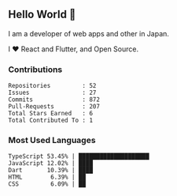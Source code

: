 ## Hello World 👋

I am a developer of web apps and other in Japan.

I ❤️ React and Flutter, and Open Source.

### Contributions

<!-- contributions start -->

    Repositories         : 52
    Issues               : 27
    Commits              : 872
    Pull-Requests        : 207
    Total Stars Earned   : 6
    Total Contributed To : 1

<!-- contributions end -->

### Most Used Languages

<!-- most-used-languages start -->

    TypeScript 53.45% | ████████████████████
    JavaScript 12.02% | ████
    Dart       10.39% | ████
    HTML        6.39% | ██
    CSS         6.09% | ██

<!-- most-used-languages end -->

